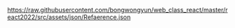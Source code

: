 https://raw.githubusercontent.com/bongwongyun/web_class_react/master/react2022/src/assets/json/Refaerence.json